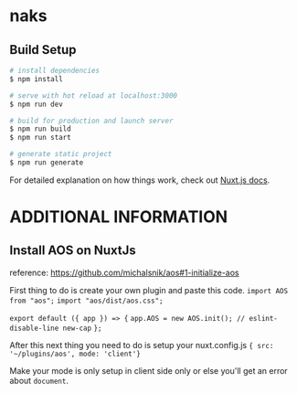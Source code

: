 # naks

## Build Setup

```bash
# install dependencies
$ npm install

# serve with hot reload at localhost:3000
$ npm run dev

# build for production and launch server
$ npm run build
$ npm run start

# generate static project
$ npm run generate
```

For detailed explanation on how things work, check out [Nuxt.js docs](https://nuxtjs.org).

# ADDITIONAL INFORMATION

## Install AOS on NuxtJs
reference: https://github.com/michalsnik/aos#1-initialize-aos

First thing to do is create your own plugin and paste this code.
``import AOS from "aos";``
``import "aos/dist/aos.css";``

``export default ({ app }) => {``
  ``app.AOS = new AOS.init(); // eslint-disable-line new-cap``
``};``

After this next thing you need to do is setup your nuxt.config.js
``{ src: '~/plugins/aos', mode: 'client'}``

Make your mode is only setup in client side only or else you'll get an error about `document`.  
